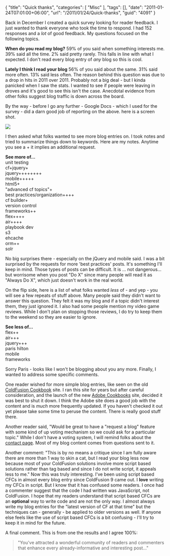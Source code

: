 {
	"title": "Quick thanks",
	"categories": [
		"Misc"
	],
	"tags": [],
	"date": "2011-01-24T07:01:00+06:00",
	"url": "/2011/01/24/Quick-thanks",
	"guid": "4091"
}

Back in December I created a quick survey looking for reader feedback. I just wanted to thank everyone who took the time to respond. I had 152 responses and a <i>lot</i> of good feedback. My questions focused on the following topics.

<p/>

<b>When do you read my blog?</b> 59% of you said when something interests me. 39% said all the time. 2% said pretty rarely. This falls in line with what I expected. I don't read every blog entry of <i>any</i> blog so this is cool. 

<p/>

<b>Lately I think I read your blog</b> 56% of you said about the same. 31% said more often. 13% said less often. The reason behind this question was due to a drop in hits in 2011 over 2011. Probably not a big deal - but I kinda panicked when I saw the stats. I wanted to see if people were leaving in droves and it's good to see this isn't the case. Anecdotal evidence from other folks suggest blog traffic is down across the board. 

<p/>

By the way - before I go any further - Google Docs - which I used for the survey - did a darn good job of reporting on the above. here is a screen shot. 

<p/>

<img src="http://static.raymondcamden.com/images/ScreenClip14.png" />

<p/>

I then asked what folks wanted to see more blog entries on. I took notes and tried to summarize things down to keywords. Here are my notes. Anytime you see a + it implies an additional request.

<p/>

<b>See more of...</b><br/>
unit testing<br/>
cf+jquery+<br/>
jquery++++++++<br/>
mobile+++++<br/>
html5+<br/>
"advanced cf topics"+<br/>
best practices/organization++++<br/>
cf builder+<br/>
version control<br/>
frameworks++<br/>
flex++++<br/>
air++++<br/>
playbook dev<br/>
s3<br/>
ehcache<br/>
orm++<br/>
solr<br/>

<p/>

No big surprises there - especially on the jQuery and mobile said. I was a bit surprised by the requests for more 'best practices' posts. It's something I'll keep in mind. Those types of posts can be difficult. It is ... not dangerous... but worrisome when you post "Do X" since many people will read it as "Always Do X", which just doesn't work in the real world.

<p/>

On the flip side, here is a list of what folks wanted <i>less</i> of - and yep - you will see a few repeats of stuff above. Many people said they didn't want to answer this question. They felt it was my blog and if a topic didn't interest them, they just ignored it. I also had some people mention my video game reviews. While I don't plan on stopping those reviews, I do try to keep them to the weekend so they are easier to ignore. 

<p/>

<b>See less of...</b><br/>
flex++<br/>
air+++<br/>
jquery+++<br/>
paris hilton<br/>
mobile<br/>
frameworks<br/>

<p/>

Sorry Paris - looks like I won't be blogging about you any more. Finally, I wanted to address some specific comments.

<p/>

One reader wished for more simple blog entries, like seen on the old <a href="http://coldfusioncookbook.com/">ColdFusion Cookbook</a> site. I ran this site for years but after careful consideration, and the launch of the new <a href="http://cookbooks.adobe.com/">Adobe Cookbooks</a> site, decided it was best to shut it down. I think the Adobe site does a good job with the content and is <i>much</i> more frequently updated. If you haven't checked it out yet please take some time to peruse the content. There is really good stuff there.

<p/>

Another reader said, "Would be great to have a "request a blog" feature with some kind of up voting mechanism so we could ask for a particular topic." While I don't have a voting system, I will remind folks about the <a href="http://www.coldfusionjedi.com/contact.cfm">contact page</a>. Most of my blog content comes from questions sent to it. 

<p/>

Another comment: "This is by no means a critique since I am fully aware there are more than 1 way to skin a cat, but I read your blog less now because most of your ColdFusion solutions involve more script based solutions rather than tag based and since I do not write script, it appeals less to me." Now this was truly interesting. I've been using script based CFCs in almost every blog entry since ColdFusion 9 came out. I <b>love</b> writing my CFCs in script. But I know that it has confused some readers. I once had a commenter suggest that the code I had written was JavaScript, not ColdFusion. I hope that my readers understand that script based CFCs are an <b>optional</b> way to write code and are not the only way. I almost always write my blog entries for the "latest version of CF at that time" but the techniques can - generally - be applied to older versions as well. If anyone else feels like the use of script based CFCs is a bit confusing - I'll try to keep it in mind for the future.

<p/>

A final comment. This is from one the results and I agree 100%:

<p/>

<blockquote>
"You've attracted a wonderful community of readers and commenters that enhance every already-informative and interesting post..."
</blockquote>